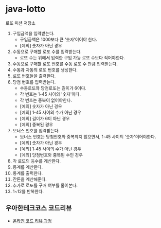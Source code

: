 # java-lotto

로또 미션 저장소

1. 구입금액을 입력받는다.
   * 구입금액은 1000보다 큰 '숫자'이어야 한다.
   * [예외] 숫자가 아닌 경우
2. 수동으로 구매할 로또 수를 입력받는다.
   * 로또 수는 위에서 입력한 구입 가능 로또 수보다 적어야한다.
3. 수동으로 구매할 로또 번호를 수동 로또 수 만큼 입력받는다.
4. 수동과 자동의 로또 번호를 생성한다.
5. 로또 번호들을 출력한다.
6. 당첨 번호를 입력받는다.
   * 수동로또와 당첨로또는 길이가 6이다.
   * 각 번호는 1-45 사이의 '숫자'이다.
   * 각 번호는 중복이 없어야한다.
   * [예외] 숫자가 아닌 경우
   * [예외] 1-45 사이의 수가 아닌 경우
   * [예외] 길이가 6이 아닌 경우
   * [예외] 중복된 경우
7. 보너스 번호를 입력받는다.
   * 보너스 번호는 당첨번호와 중복되지 않으면서, 1-45 사이의 '숫자'이어야한다. 
   * [예외] 숫자가 아닌 경우
   * [예외] 1-45 사이의 수가 아닌 경우
   * [에외] 당첨번호와 중복된 수인 경우
8. 각 로또의 등수를 계산한다.
9. 통계를 계산한다.
10. 통계를 출력한다.
11. 잔돈을 계산해준다.
12. 추가로 로또를 구매 여부를 물어본다.
13. 1~12를 반복한다.

## 우아한테크코스 코드리뷰

- [온라인 코드 리뷰 과정](https://github.com/woowacourse/woowacourse-docs/blob/master/maincourse/README.md)


